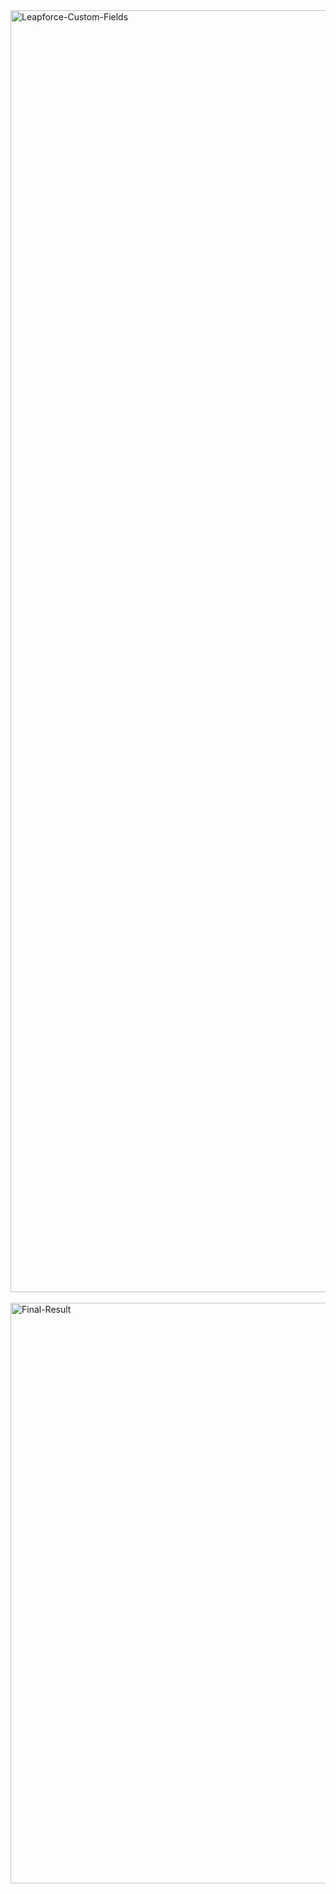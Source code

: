 <img width="1452" height="2051" alt="Leapforce-Custom-Fields" src="https://github.com/user-attachments/assets/8b7cf055-9f20-4e8f-99fd-7f1ecadd0157" />
<br><br>
<img width="1504" height="929" alt="Final-Result" src="https://github.com/user-attachments/assets/46bf47b4-f01f-475c-8662-60ee87734d6f" />
